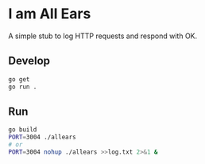 # I am All Ears

A simple stub to log HTTP requests and respond with OK.

## Develop

```bash
go get
go run .
```

## Run

```bash
go build
PORT=3004 ./allears
# or
PORT=3004 nohup ./allears >>log.txt 2>&1 &
```
